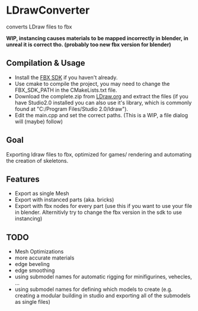 # LDrawConverter
converts LDraw files to fbx

**WIP, instancing causes materials to be mapped incorrectly in blender, in unreal it is correct tho. (probably too new fbx version for blender)**

## Compilation & Usage
- Install the [FBX SDK](https://www.autodesk.com/developer-network/platform-technologies/fbx-sdk-2020-0) if you haven't already.
- Use cmake to compile the project, you may need to change the FBX_SDK_PATH in the CMakeLists.txt file.
- Download the complete.zip from [LDraw.org](https://www.ldraw.org/part-updates) and extract the files
    (if you have Studio2.0 installed you can also use it's library, which is commonly found at "C:/Program Files/Studio 2.0/ldraw").
- Edit the main.cpp and set the correct paths. (This is a WIP, a file dialog will (maybe) follow)

## Goal
Exporting ldraw files to fbx, optimized for games/ rendering and automating the creation of skeletons.

## Features
- Export as single Mesh
- Export with instanced parts (aka. bricks)
- Export with fbx nodes for every part (use this if you want to use your file in blender. Alternitivly try to change the fbx version in the sdk to use instancing)

## TODO
- Mesh Optimizations
- more accurate materials
- edge beveling
- edge smoothing
- using submodel names for automatic rigging for minifigurines, vehecles, ...
- using submodel names for defining which models to create (e.g. creating a modular building in studio and exporting all of the submodels as single files)
